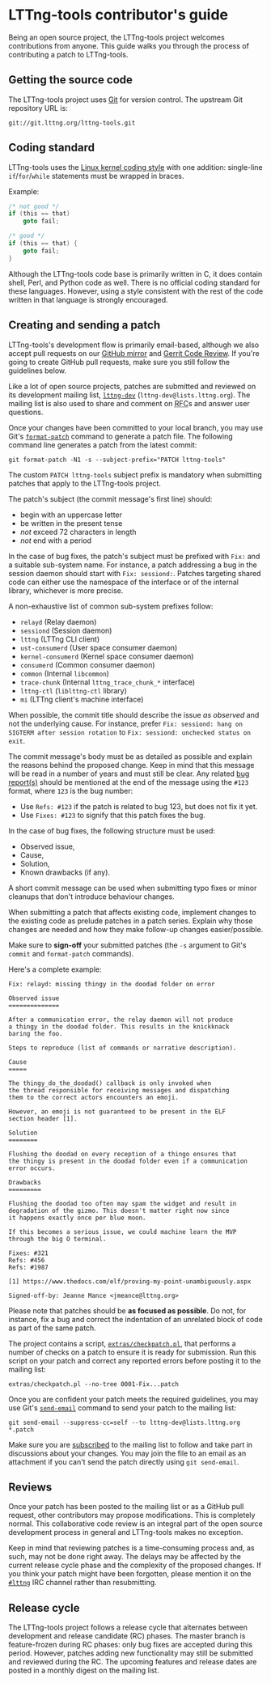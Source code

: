 # LTTng-tools contributor's guide

Being an open source project, the LTTng-tools project welcomes
contributions from anyone. This guide walks you through the process
of contributing a patch to LTTng-tools.


## Getting the source code

The LTTng-tools project uses [Git](https://git-scm.com/) for version
control. The upstream Git repository URL is:

    git://git.lttng.org/lttng-tools.git


## Coding standard

LTTng-tools uses the
[Linux kernel coding style](http://www.kernel.org/doc/Documentation/CodingStyle)
with one addition: single-line `if`/`for`/`while` statements must be
wrapped in braces.

Example:

~~~ c
/* not good */
if (this == that)
    goto fail;

/* good */
if (this == that) {
    goto fail;
}
~~~

Although the LTTng-tools code base is primarily written in C, it does
contain shell, Perl, and Python code as well. There is no official coding
standard for these languages. However, using a style consistent with the
rest of the code written in that language is strongly encouraged.


## Creating and sending a patch

LTTng-tools's development flow is primarily email-based, although we
also accept pull requests on our
[GitHub mirror](https://github.com/lttng/lttng-tools) and
[Gerrit Code Review](https://review.lttng.org). If you're going
to create GitHub pull requests, make sure you still follow the
guidelines below.

Like a lot of open source projects, patches are submitted and reviewed
on its development mailing list,
[`lttng-dev`](http://lists.lttng.org/cgi-bin/mailman/listinfo/lttng-dev)
(`lttng-dev@lists.lttng.org`). The mailing list is also used to share
and comment on <abbr title="Request for Comments">RFC</abbr>s and answer
user questions.

Once your changes have been committed to your local branch, you may use
Git's [`format-patch`](https://git-scm.com/docs/git-format-patch) command
to generate a patch file. The following command line generates a
patch from the latest commit:

    git format-patch -N1 -s --subject-prefix="PATCH lttng-tools"

The custom `PATCH lttng-tools` subject prefix is mandatory when
submitting patches that apply to the LTTng-tools project.

The patch's subject (the commit message's first line) should:

  * begin with an uppercase letter
  * be written in the present tense
  * _not_ exceed 72 characters in length
  * _not_ end with a period

In the case of bug fixes, the patch's subject must be prefixed with
`Fix:` and a suitable sub-system name. For instance, a patch
addressing a bug in the session daemon should start with `Fix:
sessiond:`. Patches targeting shared code can either use the namespace
of the interface or of the internal library, whichever is more
precise.

A non-exhaustive list of common sub-system prefixes follow:

  * `relayd` (Relay daemon)
  * `sessiond` (Session daemon)
  * `lttng` (LTTng CLI client)
  * `ust-consumerd` (User space consumer daemon)
  * `kernel-consumerd` (Kernel space consumer daemon)
  * `consumerd` (Common consumer daemon)
  * `common` (Internal `libcommon`)
  * `trace-chunk` (Internal `lttng_trace_chunk_*` interface)
  * `lttng-ctl` (`liblttng-ctl` library)
  * `mi` (LTTng client's machine interface)

When possible, the commit title should describe the issue _as
observed_ and not the underlying cause. For instance, prefer `Fix:
sessiond: hang on SIGTERM after session rotation` to `Fix: sessiond:
unchecked status on exit`.

The commit message's body must be as detailed as possible and explain
the reasons behind the proposed change. Keep in mind that this message
will be read in a number of years and must still be clear. Any related
[bug report(s)](https://bugs.lttng.org/projects/lttng-tools/issues)
should be mentioned at the end of the message using the `#123` format,
where `123` is the bug number:

  * Use `Refs: #123` if the patch is related to bug 123, but does not
    fix it yet.
  * Use `Fixes: #123` to signify that this patch fixes the bug.

In the case of bug fixes, the following structure must be used:

  * Observed issue,
  * Cause,
  * Solution,
  * Known drawbacks (if any).

A short commit message can be used when submitting typo fixes or minor
cleanups that don't introduce behaviour changes.

When submitting a patch that affects existing code, implement changes
to the existing code as prelude patches in a patch series. Explain why
those changes are needed and how they make follow-up changes
easier/possible.

Make sure to **sign-off** your submitted patches (the `-s` argument to
Git's `commit` and `format-patch` commands).

Here's a complete example:

~~~ text
Fix: relayd: missing thingy in the doodad folder on error

Observed issue
==============

After a communication error, the relay daemon will not produce
a thingy in the doodad folder. This results in the knickknack
baring the foo.

Steps to reproduce (list of commands or narrative description).

Cause
=====

The thingy_do_the_doodad() callback is only invoked when
the thread responsible for receiving messages and dispatching
them to the correct actors encounters an emoji.

However, an emoji is not guaranteed to be present in the ELF
section header [1].

Solution
========

Flushing the doodad on every reception of a thingo ensures that
the thingy is present in the doodad folder even if a communication
error occurs.

Drawbacks
=========

Flushing the doodad too often may spam the widget and result in
degradation of the gizmo. This doesn't matter right now since
it happens exactly once per blue moon.

If this becomes a serious issue, we could machine learn the MVP
through the big O terminal.

Fixes: #321
Refs: #456
Refs: #1987

[1] https://www.thedocs.com/elf/proving-my-point-unambiguously.aspx

Signed-off-by: Jeanne Mance <jmeance@lttng.org>
~~~

Please note that patches should be **as focused as possible**. Do not,
for instance, fix a bug and correct the indentation of an unrelated
block of code as part of the same patch.

The project contains a script, [`extras/checkpatch.pl`](extras/checkpatch.pl),
that performs a number of checks on a patch to ensure it is ready for
submission. Run this script on your patch and correct any reported
errors before posting it to the mailing list:

    extras/checkpatch.pl --no-tree 0001-Fix...patch

Once you are confident your patch meets the required guidelines,
you may use Git's [`send-email`](https://git-scm.com/docs/git-send-email)
command to send your patch to the mailing list:

    git send-email --suppress-cc=self --to lttng-dev@lists.lttng.org *.patch

Make sure you are
[subscribed](http://lists.lttng.org/cgi-bin/mailman/listinfo/lttng-dev)
to the mailing list to follow and take part in discussions about your
changes. You may join the file to an email as an attachment if you can't
send the patch directly using <code>git&nbsp;send&#8209;email</code>.


## Reviews

Once your patch has been posted to the mailing list or as a GitHub
pull request, other contributors may propose modifications.
This is completely normal. This collaborative code review is an integral
part of the open source development process in general and LTTng-tools
makes no exception.

Keep in mind that reviewing patches is a time-consuming process and,
as such, may not be done right away. The delays may be affected by the
current release cycle phase and the complexity of the proposed changes.
If you think your patch might have been forgotten, please mention it on
the [`#lttng`](irc://irc.oftc.net/lttng) IRC channel rather than
resubmitting.


## Release cycle

The LTTng-tools project follows a release cycle that alternates between
development and release candidate (RC) phases. The master branch is
feature-frozen during RC phases: only bug fixes are accepted during
this period. However, patches adding new functionality may still be
submitted and reviewed during the RC. The upcoming features and release
dates are posted in a monthly digest on the mailing list.
